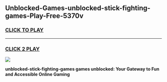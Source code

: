 
## Unblocked-Games-unblocked-stick-fighting-games-Play-Free-5370v
<h3>
<a href="https://premium76.site?title=unblocked-stick-fighting-games&ref=21A">CLICK TO PLAY</a></h3>
<hr>

<h3>
<a href="https://premium76.site?title=unblocked-stick-fighting-games&ref=21A">CLICK 2 PLAY</a>
  
</h3>

<a href="https://premium76.site?title=unblocked-stick-fighting-games&ref=21A"><img src="https://clearcache.store/games.png"></a>


**unblocked-stick-fighting-games games unblocked: Your Gateway to Fun and Accessible Online Gaming**
